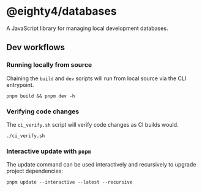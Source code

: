 # @eighty4/databases

A JavaScript library for managing local development databases.

## Dev workflows

### Running locally from source

Chaining the `build` and `dev` scripts will run from local source via the CLI entrypoint. 

```shell
pnpm build && pnpm dev -h
```

### Verifying code changes

The `ci_verify.sh` script will verify code changes as CI builds would. 

```shell
./ci_verify.sh
```

### Interactive update with `pnpm`

The update command can be used interactively and recursively to upgrade project dependencies:

```shell
pnpm update --interactive --latest --recursive
```
